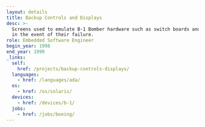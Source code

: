 ```yaml
---
layout: details
title: Backup Controls and Displays
desc: >-
  Screens used to emulate B-1 Bomber hardware such as switch boards and displays
  in the event of their failure.
role: Embedded Software Engineer
begin_year: 1998
end_year: 1999
_links:
  self:
    href: /projects/backup-controls-displays/
  languages:
    - href: /languages/ada/
  os:
    - href: /os/solaris/
  devices:
    - href: /devices/b-1/
  jobs:
    - href: /jobs/boeing/
---
```

